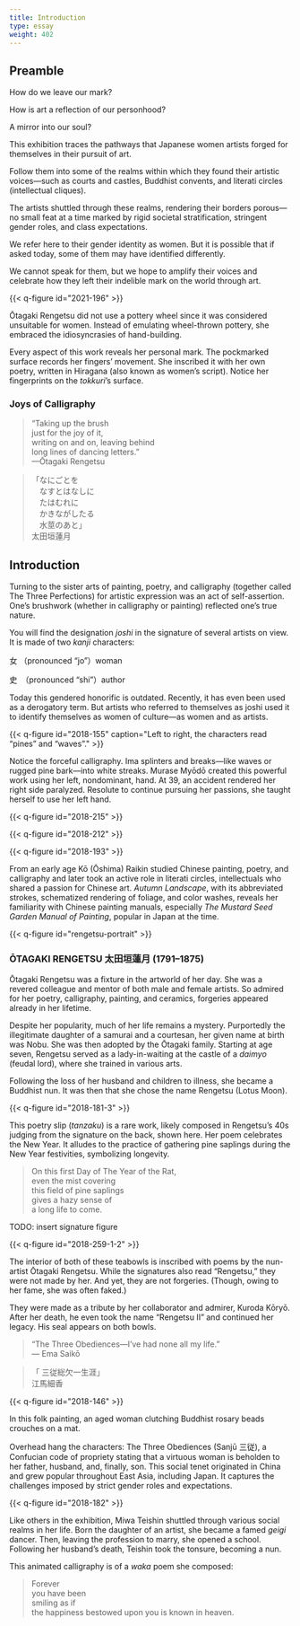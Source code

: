 ```yaml
---
title: Introduction
type: essay
weight: 402
---
```


## Preamble

How do we leave our mark?

How is art a reflection of our personhood?

A mirror into our soul?

This exhibition traces the pathways that Japanese women artists forged for themselves in their pursuit of art.

Follow them into some of the realms within which they found their artistic voices—such as courts and castles, Buddhist convents, and literati circles (intellectual cliques).

The artists shuttled through these realms, rendering their borders porous—no small feat at a time marked by rigid societal stratification, stringent gender roles, and class expectations.

We refer here to their gender identity as women. But it is possible that if asked today, some of them may have identified differently.

We cannot speak for them, but we hope to amplify their voices and celebrate how they left their indelible mark on the world through art.

{{< q-figure id="2021-196" >}}

Ōtagaki Rengetsu did not use a pottery wheel since it was considered unsuitable for women. Instead of emulating wheel-thrown pottery, she embraced the idiosyncrasies of hand-building.

Every aspect of this work reveals her personal mark. The pockmarked surface records her fingers’ movement. She inscribed it with her own poetry, written in Hiragana (also known as women’s script). Notice her fingerprints on the *tokkuri*’s surface.

### Joys of Calligraphy

>“Taking up the brush<br />
>just for the joy of it,<br />
>writing on and on, leaving behind<br />
>long lines of dancing letters.”<br />
>—Ōtagaki Rengetsu

><span lang="ja">「なにごとを<br />
>&#12288;なすとはなしに<br />
>&#12288;たはむれに<br />
>&#12288;かきながしたる<br />
>&#12288;水莖のあと」<br />
>太田垣蓮月</span>

## Introduction

Turning to the sister arts of painting, poetry, and calligraphy (together called The Three Perfections) for artistic expression was an act of self-assertion. One’s brushwork (whether in calligraphy or painting) reflected one’s true nature.

You will find the designation *joshi* in the signature of several artists on view. It is made of two *kanji* characters:

<span lang="ja">女</span> （pronounced “jo”）woman

<span lang="ja">史</span>　（pronounced “shi”）author

Today this gendered honorific is outdated. Recently, it has even been used as a derogatory term. But artists who referred to themselves as joshi used it to identify themselves as women of culture—as women and as artists.

{{< q-figure id="2018-155" caption="Left to right, the characters read “pines” and “waves”." >}}

Notice the forceful calligraphy. Ima splinters and breaks—like waves or rugged pine bark—into white streaks. Murase Myōdō created this powerful work using her left, nondominant, hand. At 39, an accident rendered her right side paralyzed. Resolute to continue pursuing her passions, she taught herself to use her left hand.

{{< q-figure id="2018-215" >}}

{{< q-figure id="2018-212" >}}

{{< q-figure id="2018-193" >}}

From an early age Kō (Ōshima) Raikin studied Chinese painting, poetry, and calligraphy and later took an active role in literati circles, intellectuals who shared a passion for Chinese art. *Autumn Landscape*, with its abbreviated strokes, schematized rendering of foliage, and color washes, reveals her familiarity with Chinese painting manuals, especially *The* *Mustard Seed Garden Manual of Painting*, popular in Japan at the time.

{{< q-figure id="rengetsu-portrait" >}}

### ŌTAGAKI RENGETSU <span lang="ja">太田垣蓮月</span> (1791–1875)

Ōtagaki Rengetsu was a fixture in the artworld of her day. She was a revered colleague and mentor of both male and female artists. So admired for her poetry, calligraphy, painting, and ceramics, forgeries appeared already in her lifetime.

Despite her popularity, much of her life remains a mystery. Purportedly the illegitimate daughter of a samurai and a courtesan, her given name at birth was Nobu. She was then adopted by the Ōtagaki family. Starting at age seven, Rengetsu served as a lady-in-waiting at the castle of a *daimyo* (feudal lord), where she trained in various arts.

Following the loss of her husband and children to illness, she became a Buddhist nun. It was then that she chose the name Rengetsu (Lotus Moon).

{{< q-figure id="2018-181-3" >}}

This poetry slip (*tanzaku*) is a rare work, likely composed in Rengetsu’s 40s judging from the signature on the back, shown here. Her poem celebrates the New Year. It alludes to the practice of gathering pine saplings during the New Year festivities, symbolizing longevity.

>On this first Day of The Year of the Rat,<br />
>even the mist covering<br />
>this field of pine saplings<br />
>gives a hazy sense of<br />
>a long life to come.<br />

TODO: insert signature figure

{{< q-figure id="2018-259-1-2" >}}

The interior of both of these teabowls is inscribed with poems by the nun-artist Ōtagaki Rengetsu. While the signatures also read “Rengetsu,” they were not made by her. And yet, they are not forgeries. (Though, owing to her fame, she was often faked.)

They were made as a tribute by her collaborator and admirer, Kuroda Kōryō. After her death, he even took the name “Rengetsu II” and continued her legacy. His seal appears on both bowls.

>“The Three Obediences—I’ve had none all my life.”<br />
>— Ema Saikō

><span lang="ja">「 三従総欠一生涯」<br />
>江馬細香</span>

{{< q-figure id="2018-146" >}}

In this folk painting, an aged woman clutching Buddhist rosary beads crouches on a mat.

Overhead hang the characters: The Three Obediences (Sanjū <span lang="ja">三従</span>), a Confucian code of propriety stating that a virtuous woman is beholden to her father, husband, and, finally, son. This social tenet originated in China and grew popular throughout East Asia, including Japan. It captures the challenges imposed by strict gender roles and expectations.

{{< q-figure id="2018-182" >}}

Like others in the exhibition, Miwa Teishin shuttled through various social realms in her life. Born the daughter of an artist, she became a famed *geigi* dancer. Then, leaving the profession to marry, she opened a school. Following her husband’s death, Teishin took the tonsure, becoming a nun.

This animated calligraphy is of a *waka* poem she composed:

>Forever<br />
>you have been<br />
>smiling as if<br />
>the happiness bestowed upon you is known in heaven.<br />

